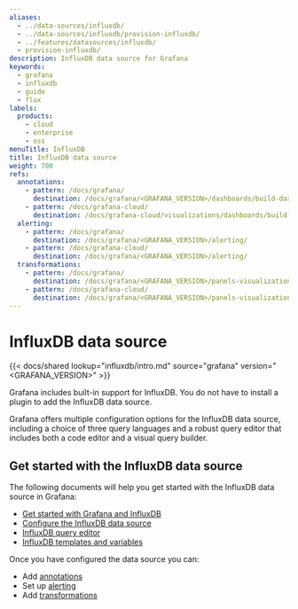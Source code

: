 ```yaml
---
aliases:
  - ../data-sources/influxdb/
  - ../data-sources/influxdb/provision-influxdb/
  - ../features/datasources/influxdb/
  - provision-influxdb/
description: InfluxDB data source for Grafana
keywords:
  - grafana
  - influxdb
  - guide
  - flux
labels:
  products:
    - cloud
    - enterprise
    - oss
menuTitle: InfluxDB
title: InfluxDB data source
weight: 700
refs:
  annotations:
    - pattern: /docs/grafana/
      destination: /docs/grafana/<GRAFANA_VERSION>/dashboards/build-dashboards/annotate-visualizations/
    - pattern: /docs/grafana-cloud/
      destination: /docs/grafana-cloud/visualizations/dashboards/build-dashboards/annotate-visualizations/
  alerting:
    - pattern: /docs/grafana/
      destination: /docs/grafana/<GRAFANA_VERSION>/alerting/
    - pattern: /docs/grafana-cloud/
      destination: /docs/grafana/<GRAFANA_VERSION>/alerting/
  transformations:
    - pattern: /docs/grafana/
      destination: /docs/grafana/<GRAFANA_VERSION>/panels-visualizations/query-transform-data/transform-data/
    - pattern: /docs/grafana-cloud/
      destination: /docs/grafana/<GRAFANA_VERSION>/panels-visualizations/query-transform-data/transform-data/
---
```


# InfluxDB data source

{{< docs/shared lookup="influxdb/intro.md" source="grafana" version="<GRAFANA_VERSION>" >}}

Grafana includes built-in support for InfluxDB. You do not have to install a plugin to add the InfluxDB data source. 

Grafana offers multiple configuration options for the InfluxDB data source, including a choice of three query languages and a robust query editor that includes both a code editor and a visual query builder.

## Get started with the InfluxDB data source 

The following documents will help you get started with the InfluxDB data source in Grafana: 

- [Get started with Grafana and InfluxDB](/docs/grafana/<GRAFANA_VERSION>/getting-started/get-started-grafana-influxdb/)
- [Configure the InfluxDB data source](/docs/grafana/<GRAFANA_VERSION>/datasources/influxdb/configure-influxdb-data-source/)
- [InfluxDB query editor](/docs/grafana/<GRAFANA_VERSION>/datasources/influxdb/query-editor/)
- [InfluxDB templates and variables](/docs/grafana/<GRAFANA_VERSION>/datasources/influxdb/template-variables/)

Once you have configured the data source you can:

- Add [annotations](ref:annotations)
- Set up [alerting](ref:alerting)
- Add [transformations](ref:transformations)